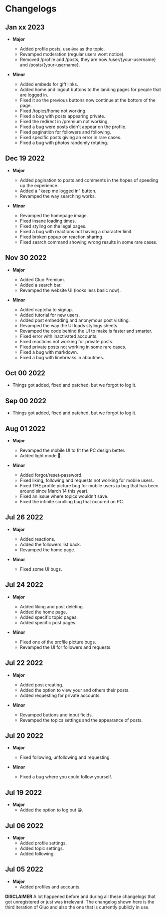 # Changelogs
## Jan xx 2023

- **Major**
    - Added profile posts, use `@me` as the topic.
    - Revamped moderation (regular users wont notice).
    - Removed /profile and /posts, they are now /user/{your-username} and /posts/{your-username}.

- **Minor**
    - Added embeds for gift links.
    - Added home and logout buttons to the landing pages for people that are logged in.
    - Fixed it so the previous buttons now continue at the bottom of the page.
    - Fixed /topics/home not working.
    - Fixed a bug with posts appearing private.
    - Fixed the redirect in /premium not working.
    - Fixed a bug were posts didn't appear on the profile.
    - Fixed pagination for followers and following.
    - Fixed specific posts giving an error in rare cases.
    - Fixed a bug with photos randomly rotating.

## Dec 19 2022

- **Major**
    - Added pagination to posts and comments in the hopes of speeding up the experience. 
    - Added a "keep me logged in" button.
    - Revamped the way searching works.

- **Minor**
    - Revamped the homepage image.
    - Fixed insane loading times.
    - Fixed styling on the legal pages.
    - Fixed a bug with reactions not having a character limit.
    - Fixed broken popup on reaction sharing.
    - Fixed search command showing wrong results in some rare cases.

## Nov 30 2022

- **Major**
    - Added Gluo Premium.
    - Added a search bar.
    - Revamped the website UI (looks less basic now).

- **Minor**
    - Added captcha to signup.
    - Added tutorial for new users.
    - Added post embedding and anonymous post visiting.
    - Revamped the way the UI loads stylings sheets.
    - Revamped the code behind the UI to make is faster and smarter.
    - Fixed error with inactivated accounts.
    - Fixed reactions not working for private posts.
    - Fixed private posts not working in some rare cases.
    - Fixed a bug with markdown.
    - Fixed a bug with linebreaks in aboutmes.

## Oct 00 2022

- Things got added, fixed and patched, but we forgot to log it.

## Sep 00 2022

- Things got added, fixed and patched, but we forgot to log it.

## Aug 01 2022

- **Major**
    - Revamped the mobile UI to fit the PC design better.
    - Added light mode 🤢.

- **Minor**
    - Added forgot/reset-password.
    - Fixed liking, following and requests not working for mobile users.
    - Fixed THE profile picture bug for mobile users (a bug that has been around since March 14 this year).
    - Fixed an issue where topics wouldn't save.
    - Fixed the infinite scrolling bug that occured on PC.

## Jul 26 2022

- **Major**
    - Added reactions.
    - Added the followers list back.
    - Revamped the home page.

- **Minor**
    - Fixed some UI bugs.

## Jul 24 2022

- **Major**
    - Added liking and post deleting.
    - Added the home page.
    - Added specific topic pages.
    - Added specific post pages.

- **Minor**
    - Fixed one of the profile picture bugs.
    - Revamped the UI for followers and requests.

## Jul 22 2022

- **Major**
    - Added post creating.
    - Added the option to view your and others their posts.
    - Added requesting for private accounts. 

- **Minor**
    - Revamped buttons and input fields. 
    - Revamped the topics settings and the appearance of posts.

## Jul 20 2022

- **Major**
    - Fixed following, unfollowing and requesting.

- **Minor**
    - Fixed a bug where you could follow yourself.

## Jul 19 2022

- **Major**
    - Added the option to log out 😁.

## Jul 06 2022

- **Major**
    - Added profile settings.
    - Added topic settings.
    - Added following.

## Jul 05 2022

- **Major**
    - Added profiles and accounts.

**DISCLAIMER**
A lot happened before and during all these changelogs that got unregistered or just was irrelevant. The changelog shown here is the third iteration of Gluo and also the one that is currently publicly in use. 